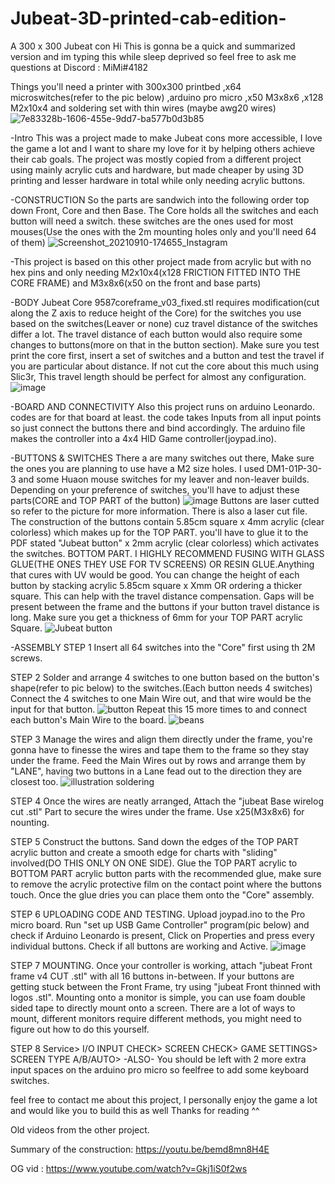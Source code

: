 #  Jubeat-3D-printed-cab-edition-
A 300 x 300 Jubeat con
Hi 
This is gonna be a quick and summarized version and im typing this while sleep deprived so feel free to ask me questions at
 Discord : MiMi#4182


Things you'll need
a printer with 300x300 printbed 
,x64 microswitches(refer to the pic below)
,arduino pro micro
,x50  M3x8x6
,x128 M2x10x4
and soldering set with thin wires (maybe awg20 wires)
![7e83328b-1606-455e-9dd7-ba577b0d3b85](https://user-images.githubusercontent.com/92096985/146870197-67868bca-1c97-4c53-ba8f-9d1479ccd0af.jpg)


-Intro
This was a project made to make Jubeat cons more accessible, I love the game a lot and I want to share my love for it by helping others achieve their cab goals.
The project was mostly copied from a different project using mainly acrylic cuts and hardware, but made cheaper by using 3D printing and lesser hardware in total while only needing acrylic buttons.

-CONSTRUCTION
So the parts are sandwich into the following order top down 
Front, Core and then Base. 
The Core holds all the switches and each button will need a switch. 
these switches are the ones used for most mouses(Use the ones with the 2m mounting holes only and you'll need 64 of them)
![Screenshot_20210910-174655_Instagram](https://user-images.githubusercontent.com/92096985/146663522-45345d05-0789-4c17-a067-c4f630804e9c.jpg)

-This project is based on this other project made from acrylic but with no hex pins
and only needing M2x10x4(x128 FRICTION FITTED INTO THE CORE FRAME) and M3x8x6(x50 on the front and base parts)

-BODY
Jubeat Core 9587coreframe_v03_fixed.stl requires modification(cut along the Z axis to reduce height of the Core) 
for the switches you use based on the switches(Leaver or none) cuz travel distance of the switches differ a lot.
The travel distance of each button would also require some changes to buttons(more on that in the button section).
Make sure you test print the core first, insert a set of switches and a button and test the travel if you are particular about distance.
If not cut the core about this much using Slic3r, This travel length should be perfect for almost any configuration.
![image](https://user-images.githubusercontent.com/92096985/147397933-82bbf0a6-292d-4b16-807b-fb70c4afa6a8.png)


-BOARD AND CONNECTIVITY
Also this project runs on arduino Leonardo. codes are for that board at least. 
the code takes Inputs from all input points so just connect the buttons there and bind accordingly.
The arduino file makes the controller into a 4x4 HID Game controller(joypad.ino).


-BUTTONS & SWITCHES
There a are many switches out there, Make sure the ones you are planning to use have a M2 size holes.
I used DM1-01P-30-3 and some Huaon mouse switches for my leaver and non-leaver builds.
Depending on your preference of switches, you'll have to adjust these parts(CORE and TOP PART of the button)
![image](https://user-images.githubusercontent.com/92096985/147398102-d61e58db-59e5-4688-a090-cfcaa898eda1.png)
Buttons are laser cutted so refer to the picture for more information. There is also a laser cut file.
The construction of the buttons contain 5.85cm square x 4mm acrylic (clear colorless) which makes up for the TOP PART.
you'll have to glue it to the PDF stated "Jubeat button" x 2mm acrylic (clear colorless) which activates the switches. BOTTOM PART.
I HIGHLY RECOMMEND FUSING WITH GLASS GLUE(THE ONES THEY USE FOR TV SCREENS) OR RESIN GLUE.Anything that cures with UV would be good.
You can change the height of each button by stacking acrylic 5.85cm square x Xmm OR ordering a thicker square. This can help with the travel distance compensation.
Gaps will be present between the frame and the buttons if your button travel distance is long. Make sure you get a thickness of 6mm for your TOP PART acrylic Square.
![Jubeat button](https://user-images.githubusercontent.com/92096985/146663272-ae2201dd-17d7-4d54-856c-5219c3eac1ad.PNG)


-ASSEMBLY 
STEP 1
Insert all 64 switches into the "Core" first using th 2M screws.

STEP 2
Solder and arrange 4 switches to one button based on the button's shape(refer to pic below) to the switches.(Each button needs 4 switches)
Connect the 4 switches to one Main Wire out, and that wire would be the input for that button. 
![button](https://user-images.githubusercontent.com/92096985/146663995-340e70f1-2794-4b04-8bbb-99fcbba42398.png)
Repeat this 15 more times to and connect each button's Main Wire to the board.
![beans](https://user-images.githubusercontent.com/92096985/146663830-876db9bd-dfed-4791-be73-de85ad02d6a6.jpg)

STEP 3
Manage the wires and align them directly under the frame, you're gonna have to finesse the wires and tape them to the frame so they stay under the frame. 
Feed the Main Wires out by rows and arrange them by "LANE", having two buttons in a Lane fead out to the direction they are closest too. 
![illustration soldering](https://user-images.githubusercontent.com/92096985/147398442-bcb2d3c5-269a-4be6-897e-b41c507542bb.png)

STEP 4
Once the wires are neatly arranged, Attach the "jubeat Base wirelog cut .stl" Part to secure the wires under the frame. Use x25(M3x8x6) for nounting.

STEP 5
Construct the buttons.
Sand down the edges of the TOP PART acrylic button and create a smooth edge for charts with "sliding" involved(DO THIS ONLY ON ONE SIDE).
Glue the TOP PART acrylic to BOTTOM PART acrylic button parts with the recommended glue, make sure to remove the acrylic protective film on the contact point where the buttons touch.
Once the glue dries you can place them onto the "Core" assembly.

STEP 6
UPLOADING CODE AND TESTING.
Upload joypad.ino to the Pro micro board. 
Run "set up USB Game Controller" program(pic below) and check if Arduino Leonardo is present, Click on Properties and press every individual buttons.
Check if all buttons are working and Active.
![image](https://user-images.githubusercontent.com/92096985/147398568-d3e2b02f-8d2e-48b6-ba02-2cd2083033a7.png)
 
STEP 7
MOUNTING.
Once your controller is working, attach "jubeat Front frame v4 CUT .stl" with all 16 buttons in-between.
If your buttons are getting stuck between the Front Frame, try using "jubeat Front thinned with logos .stl".
Mounting onto a monitor is simple, you can use foam double sided tape to directly mount onto a screen. There are a lot of ways to mount, different monitors require different methods, you might need to figure out how to do this yourself.

STEP 8
Service>
I/O INPUT CHECK>
SCREEN CHECK> 
GAME SETTINGS> SCREEN TYPE A/B/AUTO>
-ALSO-
You should be left with 2 more extra input spaces on the arduino pro micro so feelfree to add some keyboard switches.


feel free to contact me about this project, I personally enjoy the game a lot and would like you to build this as well
Thanks for reading ^^

Old videos from the other project.


Summary of the construction: https://youtu.be/bemd8mn8H4E

OG vid : https://www.youtube.com/watch?v=Gkj1iS0f2ws
 




